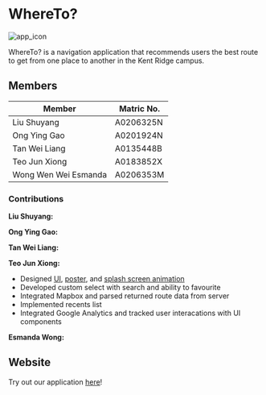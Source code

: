 # WhereTo?

![app_icon](https://i.imgur.com/BQCfKEL.png)

WhereTo? is a navigation application that recommends users the best route to get from one place to
another in the Kent Ridge campus.

## Members

| Member               | Matric No. |
| -------------------- | ---------- |
| Liu Shuyang          | A0206325N  |
| Ong Ying Gao         | A0201924N  |
| Tan Wei Liang        | A0135448B  |
| Teo Jun Xiong        | A0183852X  |
| Wong Wen Wei Esmanda | A0206353M  |

### Contributions

**Liu Shuyang:**

**Ong Ying Gao:**

**Tan Wei Liang:**

**Teo Jun Xiong:**
* Designed [UI](https://www.figma.com/file/VbO8SFNmPKuwrHLv0gD5or/Wireframe?node-id=0%3A1), [poster](https://i.imgur.com/DJ2gZ8Q.png), and [splash screen animation](https://i.imgur.com/4m2PT4h.gif) 
* Developed custom select with search and ability to favourite
* Integrated Mapbox and parsed returned route data from server
* Implemented recents list
* Integrated Google Analytics and tracked user interacations with UI components



**Esmanda Wong:**

## Website

Try out our application [here](http://master.d2tah98lqcf7b1.amplifyapp.com)!
